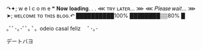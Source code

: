 
↷✦; w e l c o m e ❞
𝐍𝐨𝐰 𝐥𝐨𝐚𝐝𝐢𝐧𝐠. . .
⋘ ᴛʀʏ ʟᴀᴛᴇʀ… ⋙
⋘ 𝑃𝑙𝑒𝑎𝑠𝑒 𝑤𝑎𝑖𝑡… ⋙
➤; ᴡᴇʟᴄᴏᴍᴇ ᴛᴏ ᴛʜɪs ʙʟᴏɢ.↶
██████████100%
████████▒▒80%
█



｡ﾟﾟ･｡･ﾟﾟ｡
ﾟ。odeio casal feliz
　ﾟ･｡･







デートバヨ

